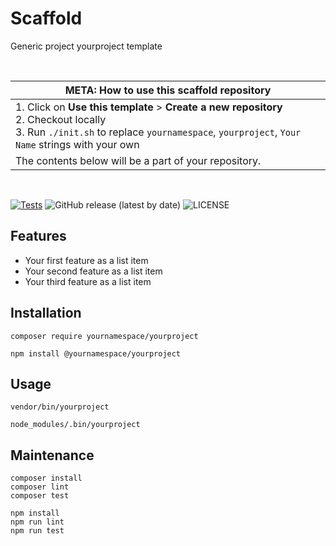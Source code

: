 # Scaffold

Generic project yourproject template

[//]: # (#;< META)
<br>

| **META: How to use this scaffold repository**                                                                                                                                                                                      |
|------------------------------------------------------------------------------------------------------------------------------------------------------------------------------------------------------------------------------------|
| 1. Click on **Use this template** > **Create a new repository**<br>2. Checkout locally <br>3. Run `./init.sh` to replace `yournamespace`, `yourproject`, `Your Name` strings with your own |
| The contents below will be a part of your repository.                                                                                                                                                                              |
<br>

[//]: # (#;> META)

[![Tests](https://github.com/AlexSkrypnyk/scaffold/actions/workflows/tests.yml/badge.svg)](https://github.com/AlexSkrypnyk/scaffold/actions/workflows/tests.yml)
![GitHub release (latest by date)](https://img.shields.io/github/v/release/AlexSkrypnyk/scaffold)
![LICENSE](https://img.shields.io/github/license/AlexSkrypnyk/scaffold)

## Features

- Your first feature as a list item
- Your second feature as a list item
- Your third feature as a list item

## Installation

[//]: # (#;< COMPOSER)

    composer require yournamespace/yourproject

[//]: # (#;> COMPOSER)

[//]: # (#;< NODEJS)

    npm install @yournamespace/yourproject

[//]: # (#;> NODEJS)

## Usage

[//]: # (#;< COMPOSER)

    vendor/bin/yourproject

[//]: # (#;> COMPOSER)

[//]: # (#;< NODEJS)

    node_modules/.bin/yourproject

[//]: # (#;> NODEJS)

## Maintenance

[//]: # (#;< COMPOSER)

    composer install
    composer lint
    composer test

[//]: # (#;> COMPOSER)

[//]: # (#;< NODEJS)

    npm install
    npm run lint
    npm run test

[//]: # (#;> NODEJS)
